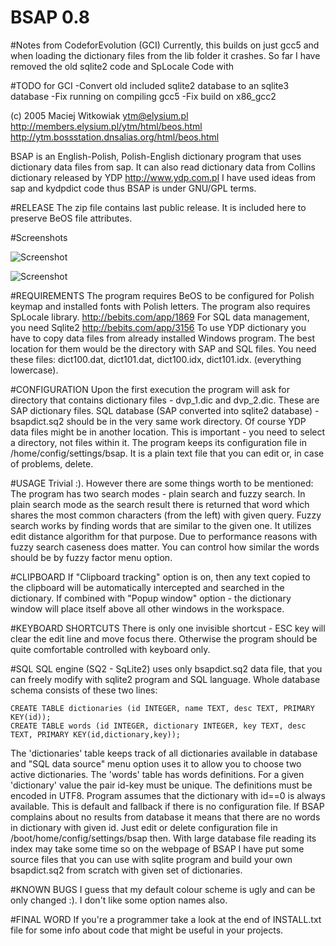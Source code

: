 
BSAP 0.8
========

#Notes from CodeforEvolution (GCI)
Currently, this builds on just gcc5
and when loading the dictionary files from the lib folder it crashes.
So far I have removed the old sqlite2 code and SpLocale Code with
 
#TODO for GCI
-Convert old included sqlite2 database to an sqlite3 database
-Fix running on compiling gcc5
-Fix build on x86_gcc2

(c) 2005 Maciej Witkowiak <ytm@elysium.pl>
http://members.elysium.pl/ytm/html/beos.html
http://ytm.bossstation.dnsalias.org/html/beos.html

BSAP is an English-Polish, Polish-English dictionary program that uses dictionary data files
from sap. It can also read dictionary data from Collins dictionary released by YDP
http://www.ydp.com.pl
I have used ideas from sap and kydpdict code thus BSAP is under GNU/GPL terms.

#RELEASE
The zip file contains last public release. It is included here to preserve BeOS file attributes.

#Screenshots

![Screenshot](/images/bsap1.png?raw=true "BSAP")

![Screenshot](/images/bsap2-clip.png?raw=true "Example of clipboard tracking")


#REQUIREMENTS
The program requires BeOS to be configured for Polish keymap and installed fonts with Polish
letters.
The program also requires SpLocale library. http://bebits.com/app/1869
For SQL data management, you need Sqlite2 http://bebits.com/app/3156
To use YDP dictionary you have to copy data files from already installed Windows program.
The best location for them would be the directory with SAP and SQL files. You need these files:
dict100.dat, dict101.dat, dict100.idx, dict101.idx. (everything lowercase).

#CONFIGURATION
Upon the first execution the program will ask for directory that contains dictionary files -
dvp_1.dic and dvp_2.dic. These are SAP dictionary files. SQL database (SAP converted into
sqlite2 database) - bsapdict.sq2 should be in the very same work directory.
Of course YDP data files might be in another location.
This is important - you need to select a directory, not files within it.
The program keeps its configuration file in /home/config/settings/bsap. It is a plain text file
that you can edit or, in case of problems, delete.

#USAGE
Trivial :). However there are some things worth to be mentioned:
The program has two search modes - plain search and fuzzy search.
In plain search mode as the search result there is returned that word which shares the most
common characters (from the left) with given query.
Fuzzy search works by finding words that are similar to the given one. It utilizes edit distance
algorithm for that purpose. Due to performance reasons with fuzzy search caseness does
matter. You can control how similar the words should be by fuzzy factor menu option.

#CLIPBOARD
If "Clipboard tracking" option is on, then any text copied to the clipboard will be automatically
intercepted and searched in the dictionary. If combined with "Popup window" option - the
dictionary window will place itself above all other windows in the workspace.

#KEYBOARD SHORTCUTS
There is only one invisible shortcut - ESC key will clear the edit line and move focus there.
Otherwise the program should be quite comfortable controlled with keyboard only.

#SQL
SQL engine (SQ2 - SqLite2) uses only bsapdict.sq2 data file, that you can freely modify with
sqlite2 program and SQL language. Whole database schema consists of these two lines:
```
CREATE TABLE dictionaries (id INTEGER, name TEXT, desc TEXT, PRIMARY KEY(id));
CREATE TABLE words (id INTEGER, dictionary INTEGER, key TEXT, desc TEXT, PRIMARY KEY(id,dictionary,key));
```
The 'dictionaries' table keeps track of all dictionaries available in database and "SQL data source" menu option uses it to allow you to choose two active dictionaries.
The 'words' table has words definitions. For a given 'dictionary' value the pair id-key must be unique. The definitions must be encoded in UTF8.
Program assumes that the dictionary with id==0 is always available. This is default and fallback
if there is no configuration file.
If BSAP complains about no results from database it means that there are no words in
dictionary with given id. Just edit or delete configuration file in /boot/home/config/settings/bsap
then.
With large database file reading its index may take some time so on the webpage of BSAP
I have put some source files that you can use with sqlite program and build your own
bsapdict.sq2 from scratch with given set of dictionaries.

#KNOWN BUGS
I guess that my default colour scheme is ugly and can be only changed :). I don't like some
option names also.

#FINAL WORD
If you're a programmer take a look at the end of INSTALL.txt file for some info about code that
might be useful in your projects.
